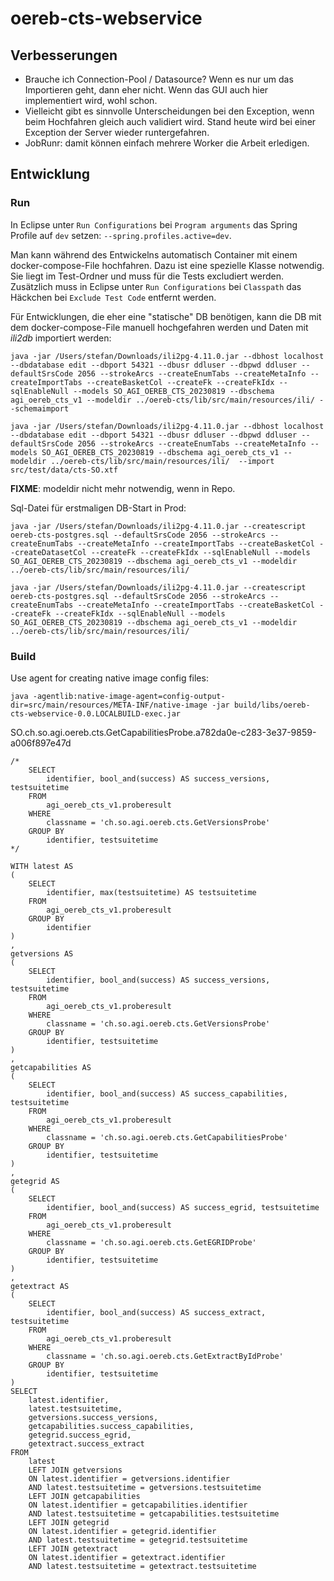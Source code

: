 # oereb-cts-webservice

## Verbesserungen

- Brauche ich Connection-Pool / Datasource? Wenn es nur um das Importieren geht, dann eher nicht. Wenn das GUI auch hier implementiert wird, wohl schon.
- Vielleicht gibt es sinnvolle Unterscheidungen bei den Exception, wenn beim Hochfahren gleich auch validiert wird. Stand heute wird bei einer Exception der Server wieder runtergefahren.
- JobRunr: damit können einfach mehrere Worker die Arbeit erledigen.


## Entwicklung

### Run

In Eclipse unter `Run Configurations` bei `Program arguments` das Spring Profile auf `dev` setzen: `--spring.profiles.active=dev`.

Man kann während des Entwickelns automatisch Container mit einem docker-compose-File hochfahren. Dazu ist eine spezielle Klasse notwendig. Sie liegt im Test-Ordner und muss für die Tests excludiert werden. Zusätzlich muss in Eclipse unter `Run Configurations` bei `Classpath` das Häckchen bei `Exclude Test Code` entfernt werden. 

Für Entwicklungen, die eher eine "statische" DB benötigen, kann die DB mit dem docker-compose-File manuell hochgefahren werden und Daten mit _ili2db_ importiert werden:

```
java -jar /Users/stefan/Downloads/ili2pg-4.11.0.jar --dbhost localhost --dbdatabase edit --dbport 54321 --dbusr ddluser --dbpwd ddluser --defaultSrsCode 2056 --strokeArcs --createEnumTabs --createMetaInfo --createImportTabs	--createBasketCol --createFk --createFkIdx --sqlEnableNull --models SO_AGI_OEREB_CTS_20230819 --dbschema agi_oereb_cts_v1 --modeldir ../oereb-cts/lib/src/main/resources/ili/ --schemaimport
```

```
java -jar /Users/stefan/Downloads/ili2pg-4.11.0.jar --dbhost localhost --dbdatabase edit --dbport 54321 --dbusr ddluser --dbpwd ddluser --defaultSrsCode 2056 --strokeArcs --createEnumTabs --createMetaInfo --models SO_AGI_OEREB_CTS_20230819 --dbschema agi_oereb_cts_v1 --modeldir ../oereb-cts/lib/src/main/resources/ili/  --import src/test/data/cts-SO.xtf
```

**FIXME**: modeldir nicht mehr notwendig, wenn in Repo.





Sql-Datei für erstmaligen DB-Start in Prod:
```
java -jar /Users/stefan/Downloads/ili2pg-4.11.0.jar --createscript oereb-cts-postgres.sql --defaultSrsCode 2056 --strokeArcs --createEnumTabs --createMetaInfo --createImportTabs --createBasketCol --createDatasetCol --createFk --createFkIdx --sqlEnableNull --models SO_AGI_OEREB_CTS_20230819 --dbschema agi_oereb_cts_v1 --modeldir ../oereb-cts/lib/src/main/resources/ili/ 

java -jar /Users/stefan/Downloads/ili2pg-4.11.0.jar --createscript oereb-cts-postgres.sql --defaultSrsCode 2056 --strokeArcs --createEnumTabs --createMetaInfo --createImportTabs --createBasketCol --createFk --createFkIdx --sqlEnableNull --models SO_AGI_OEREB_CTS_20230819 --dbschema agi_oereb_cts_v1 --modeldir ../oereb-cts/lib/src/main/resources/ili/ 
```




### Build

Use agent for creating native image config files:
```
java -agentlib:native-image-agent=config-output-dir=src/main/resources/META-INF/native-image -jar build/libs/oereb-cts-webservice-0.0.LOCALBUILD-exec.jar
```

SO.ch.so.agi.oereb.cts.GetCapabilitiesProbe.a782da0e-c283-3e37-9859-a006f897e47d


```
/*
    SELECT
        identifier, bool_and(success) AS success_versions, testsuitetime
    FROM 
        agi_oereb_cts_v1.proberesult
    WHERE 
        classname = 'ch.so.agi.oereb.cts.GetVersionsProbe'
    GROUP BY 
        identifier, testsuitetime  
*/
        
WITH latest AS 
(
    SELECT 
        identifier, max(testsuitetime) AS testsuitetime
    FROM 
        agi_oereb_cts_v1.proberesult 
    GROUP BY 
        identifier 
)
,
getversions AS 
(
    SELECT
        identifier, bool_and(success) AS success_versions, testsuitetime
    FROM 
        agi_oereb_cts_v1.proberesult
    WHERE 
        classname = 'ch.so.agi.oereb.cts.GetVersionsProbe'
    GROUP BY 
        identifier, testsuitetime  
)
,
getcapabilities AS 
(
    SELECT
        identifier, bool_and(success) AS success_capabilities, testsuitetime
    FROM 
        agi_oereb_cts_v1.proberesult
    WHERE 
        classname = 'ch.so.agi.oereb.cts.GetCapabilitiesProbe'
    GROUP BY 
        identifier, testsuitetime  
)
,
getegrid AS 
(
    SELECT
        identifier, bool_and(success) AS success_egrid, testsuitetime
    FROM 
        agi_oereb_cts_v1.proberesult
    WHERE 
        classname = 'ch.so.agi.oereb.cts.GetEGRIDProbe'
    GROUP BY 
        identifier, testsuitetime  
)
,
getextract AS 
(
    SELECT
        identifier, bool_and(success) AS success_extract, testsuitetime
    FROM 
        agi_oereb_cts_v1.proberesult
    WHERE 
        classname = 'ch.so.agi.oereb.cts.GetExtractByIdProbe'
    GROUP BY 
        identifier, testsuitetime  
)
SELECT 
    latest.identifier,
    latest.testsuitetime,
    getversions.success_versions,
    getcapabilities.success_capabilities,
    getegrid.success_egrid,
    getextract.success_extract
FROM 
    latest
    LEFT JOIN getversions
    ON latest.identifier = getversions.identifier
    AND latest.testsuitetime = getversions.testsuitetime
    LEFT JOIN getcapabilities
    ON latest.identifier = getcapabilities.identifier
    AND latest.testsuitetime = getcapabilities.testsuitetime
    LEFT JOIN getegrid
    ON latest.identifier = getegrid.identifier
    AND latest.testsuitetime = getegrid.testsuitetime
    LEFT JOIN getextract
    ON latest.identifier = getextract.identifier
    AND latest.testsuitetime = getextract.testsuitetime

        

```